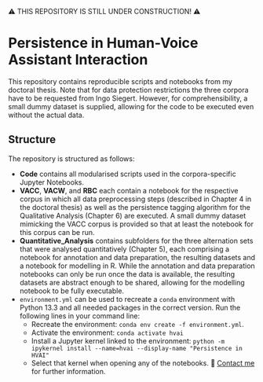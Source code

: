 ⚠️ THIS REPOSITORY IS STILL UNDER CONSTRUCTION! ⚠️

# Persistence in Human-Voice Assistant Interaction

This repository contains reproducible scripts and notebooks from my doctoral thesis. Note that for data protection restrictions the three corpora have to be requested from Ingo Siegert. However, for comprehensibility, a small dummy dataset is supplied, allowing for the code to be executed even without the actual data.

## Structure

The repository is structured as follows:

- **Code** contains all modularised scripts used in the corpora-specific Jupyter Notebooks.
- **VACC**, **VACW**, and **RBC** each contain a notebook for the respective corpus in which all data preprocessing steps (described in Chapter 4 in the doctoral thesis) as well as the persistence tagging algorithm for the Qualitative Analysis (Chapter 6) are executed. A small dummy dataset mimicking the VACC corpus is provided so that at least the notebook for this corpus can be run. 
- **Quantitative_Analysis** contains subfolders for the three alternation sets that were analysed quantitatively (Chapter 5), each comprising a notebook for annotation and data preparation, the resulting datasets and a notebook for modelling in R. While the annotation and data preparation notebooks can only be run once the data is available, the resulting datasets are abstract enough to be shared, allowing for the modelling notebook to be fully executable.
- `environment.yml` can be used to recreate a `conda` environment with Python 13.3 and all needed packages in the correct version. Run the following lines in your command line:
    - Recreate the environment: `conda env create -f environment.yml`.
    - Activate the environment: `conda activate hvai`
    - Install a Jupyter kernel linked to the environment: `python -m ipykernel install --name=hvai --display-name "Persistence in HVAI"`
    - Select that kernel when opening any of the notebooks.
📮 [Contact me](mailto:mail@yfrommherz.ch) for further information.
